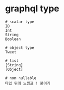 # graphql type

```gql
# scalar type
ID
Int
String
Boolean

# object type
Tweet

# list
[String]
[Object]

# non nullable
타입 뒤에 느낌표 ! 붙이기
```
